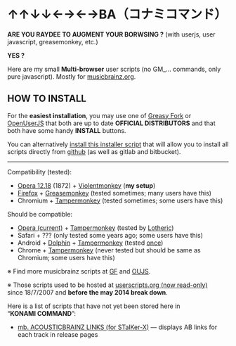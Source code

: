 ﻿# ↑↑↓↓←→←→BA（コナミコマンド） #

**ARE YOU RAYDEE TO AUGMENT YOUR BORWSING ?** (with userjs, user javascript, 
greasemonkey, etc.)

**YES ?**

Here are my small **Multi‐browser** user scripts
(no GM_… commands, only pure javascript).
Mostly for [musicbrainz.org](http://musicbrainz.org).


## HOW TO INSTALL ##

For the **easiest installation**, you may use one of 
[Greasy Fork](https://greasyfork.org/users/2206-jesus2099?sort=updated#user-script-list) or 
[OpenUserJS](https://openuserjs.org/users/jesus2099/scripts?orderBy=updated&orderDir=desc) that both are up to date 
**OFFICIAL DISTRIBUTORS** and that both have some handy **INSTALL** buttons.

You can alternatively 
[install this installer script](https://github.com/jesus2099/konami-command/raw/master/INSTALL-USER-SCRIPT.user.js)
that will allow you to install all scripts directly from 
[github](https://github.com/jesus2099/konami-command) 
(as well as gitlab and bitbucket).

---

Compatibility (tested):

- [Opera 12.18](//opera.com/download/guide/?ver=12.18) (1872) + [Violentmonkey](//addons.opera.com/extensions/details/violent-monkey) (**my setup**)
- [Firefox](//mozilla.org/firefox) + [Greasemonkey](//addons.mozilla.org/firefox/addon/greasemonkey) (tested sometimes; many users have this)
- Chromium + [Tampermonkey][] (tested sometimes; some users have this)

Should be compatible:

- [Opera (current)](//opera.com/download) + [Tampermonkey][] (tested by [Lotheric](//chatlogs.metabrainz.org/brainzbot/musicbrainz/msg/3763214/))
- Safari + ??? (only tested some years ago; some users have this)
- Android + [Dolphin](//dolphin.com) + [Tampermonkey][] (tested [once](//community.metabrainz.org/t/user-scripts-on-mobile/134406/9))
- Chrome + [Tampermonkey][] (never tested but should be same as Chromium; some users have this)

[Tampermonkey]: //tampermonkey.net

※ Find more musicbrainz scripts at [GF](https://greasyfork.org/scripts?set=9) and [OUJS](https://openuserjs.org/group/musicbrainz).

※ Those scripts used to be hosted at 
[userscripts.org (now read-only)](http://userscripts-mirror.org/users/31010/scripts) 
since 18/7/2007 and **before the may 2014 break down**.

Here is a list of scripts that have not yet been stored here in “**KONAMI COMMAND**”:

- [mb. ACOUSTICBRAINZ LINKS (for STalKer-X)](https://gist.github.com/jesus2099/8e223f09d64d831a9514)
  — displays AB links for each track in release pages
